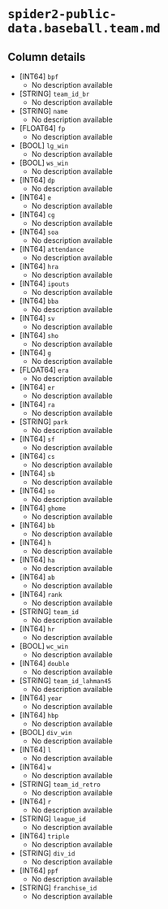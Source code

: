 # `spider2-public-data.baseball.team.md`

## Column details

* [INT64]    `bpf`
  - No description available
* [STRING]    `team_id_br`
  - No description available
* [STRING]    `name`
  - No description available
* [FLOAT64]    `fp`
  - No description available
* [BOOL]    `lg_win`
  - No description available
* [BOOL]    `ws_win`
  - No description available
* [INT64]    `dp`
  - No description available
* [INT64]    `e`
  - No description available
* [INT64]    `cg`
  - No description available
* [INT64]    `soa`
  - No description available
* [INT64]    `attendance`
  - No description available
* [INT64]    `hra`
  - No description available
* [INT64]    `ipouts`
  - No description available
* [INT64]    `bba`
  - No description available
* [INT64]    `sv`
  - No description available
* [INT64]    `sho`
  - No description available
* [INT64]    `g`
  - No description available
* [FLOAT64]    `era`
  - No description available
* [INT64]    `er`
  - No description available
* [INT64]    `ra`
  - No description available
* [STRING]    `park`
  - No description available
* [INT64]    `sf`
  - No description available
* [INT64]    `cs`
  - No description available
* [INT64]    `sb`
  - No description available
* [INT64]    `so`
  - No description available
* [INT64]    `ghome`
  - No description available
* [INT64]    `bb`
  - No description available
* [INT64]    `h`
  - No description available
* [INT64]    `ha`
  - No description available
* [INT64]    `ab`
  - No description available
* [INT64]    `rank`
  - No description available
* [STRING]    `team_id`
  - No description available
* [INT64]    `hr`
  - No description available
* [BOOL]    `wc_win`
  - No description available
* [INT64]    `double`
  - No description available
* [STRING]    `team_id_lahman45`
  - No description available
* [INT64]    `year`
  - No description available
* [INT64]    `hbp`
  - No description available
* [BOOL]    `div_win`
  - No description available
* [INT64]    `l`
  - No description available
* [INT64]    `w`
  - No description available
* [STRING]    `team_id_retro`
  - No description available
* [INT64]    `r`
  - No description available
* [STRING]    `league_id`
  - No description available
* [INT64]    `triple`
  - No description available
* [STRING]    `div_id`
  - No description available
* [INT64]    `ppf`
  - No description available
* [STRING]    `franchise_id`
  - No description available

